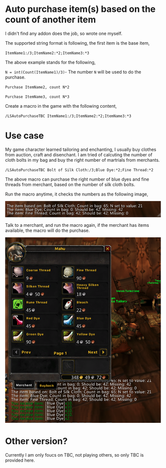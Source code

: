 
# Auto purchase item(s) based on the count of another item

I didn't find any addon does the job, so wrote one myself.

The supported string format is following, the first item is the base item,

`ItemName1:/3;ItemName2:*2;ItemName3:*3`

The above example stands for the following,

`N = int(Count(ItemName1)/3)`- The number `N` will be used to do the purchase.

`Purchase ItemName2, count N*2`

`Purchase ItemName3, count N*3`

Create a macro in the game with the following content,

`/LSAutoPurchaseTBC ItemName1:/3;ItemName2:*2;ItemName3:*3`

# Use case

My game character learned tailoring and enchanting, I usually buy clothes from auction, craft and disenchant. I am tried of calcuting the number of cloth bolts in my bag and buy the right number of martrials from merchants.

`/LSAutoPurchaseTBC Bolt of Silk Cloth:/3;Blue Dye:*2;Fine Thread:*2`

The above macro can purchase the right number of blue dyes and fine threads from merchant, based on the number of silk cloth bolts.

Run the macro anytime, it checks the numbers as the following image,

![image info](./Images/1.png)

Talk to a merchant, and run the macro again, if the merchant has items available, the macro will do the purchase.

![image info](./Images/2.png)

# Other version?

Currently I am only foucs on TBC, not playing others, so only TBC is provided here.

